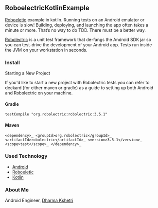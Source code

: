 ## RoboelectricKotlinExample

[Roboeletic](https://github.com/robolectric/robolectric) example in kotlin.
Running tests on an Android emulator or device is slow! Building, deploying, and launching the app often takes a minute or more. That’s no way to do TDD. There must be a better way.

[Robolectric](http://robolectric.org/) is a unit test framework that de-fangs the Android SDK jar so you can test-drive the development of your Android app. Tests run inside the JVM on your workstation in seconds.

### Install
Starting a New Project

If you'd like to start a new project with Robolectric tests you can refer to deckard (for either maven or gradle) as a guide to setting up both Android and Robolectric on your machine.

#### Gradle

`testCompile "org.robolectric:robolectric:3.5.1"`

#### Maven
`
<dependency>_
   <groupId>org.robolectric</groupId>_
   <artifactId>robolectric</artifactId>_
   <version>3.5.1</version>_
   <scope>test</scope>_
</dependency>_
`


### Used Technology
- [Android](http://developer.android.com/)
- [Roboeletic](https://github.com/robolectric/robolectric)
- [Kotlin](https://github.com/JetBrains/kotlin)

### About Me
Android Engineer, [Dharma Kshetri](www.dharmakshetri.me)

